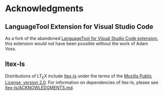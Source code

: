 # Acknowledgments

## LanguageTool Extension for Visual Studio Code

As a fork of the abandoned [LanguageTool for Visual Studio Code extension](https://github.com/adamvoss/vscode-languagetool), this extension would not have been possible without the work of Adam Voss.

## ltex-ls

Distributions of LT<sub>E</sub>X include [ltex-ls](https://github.com/valentjn/ltex-ls) under the terms of the [Mozilla Public License, version 2.0](https://github.com/valentjn/ltex-ls/blob/master/LICENSE.md). For information on dependencies of ltex-ls, please see [ltex-ls/ACKNOWLEDGMENTS.md](https://github.com/valentjn/ltex-ls/blob/master/ACKNOWLEDGMENTS.md).
